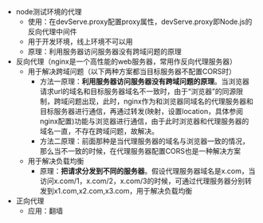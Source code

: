 - node测试环境的代理
    - 使用：在devServe.proxy配置proxy属性，devServe.proxy即Node.js的反向代理中间件
    - 用于开发环境，线上环境不可以用
    - 原理：利用服务器访问服务器没有跨域问题的原理
- 反向代理（nginx是一个高性能的web服务器，常用作反向代理服务器）
    - 用于解决跨域问题（以下两种方案都当目标服务器不配置CORS时）
        - 方法一原理：**利用服务器访问服务器没有跨域问题的原理**。当浏览器请求url的域名和目标服务器域名不一致时，由于“浏览器”的同源限制，跨域问题出现，此时，nginx作为和浏览器同域名的代理服务器和目标服务器进行通信，再通过转发(映射，设置location，具体参阅nginx配置)功能与浏览器进行通信，由于此时浏览器和代理服务器的域名一直，不存在跨域问题，故解决。
        - 方法二原理：前面那种是当代理服务器的域名与浏览器一致的情况，那么当不一致的时候，在代理服务器配置CORS也是一种解决方案
    - 用于解决负载均衡
        - 原理：**把请求分发到不同的服务器**。假设代理服务器域名是x.com，当访问x.com/1，x.com/2，x.com/3的时候，可通过代理服务器分别转发到x1.com,x2.com,x3.com，用于解决负载均衡
- 正向代理
    - 应用：翻墙